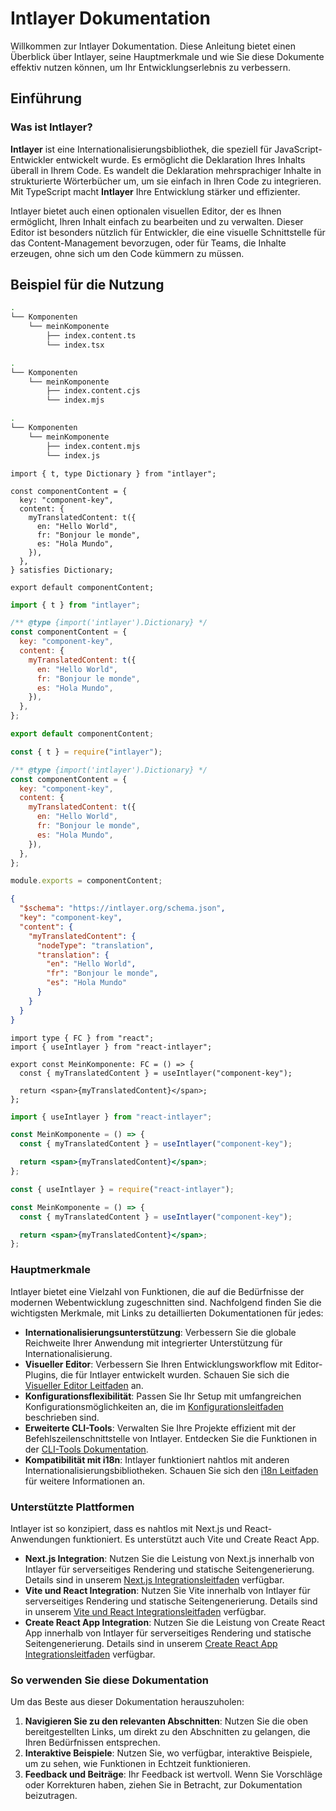 # Intlayer Dokumentation

Willkommen zur Intlayer Dokumentation. Diese Anleitung bietet einen Überblick über Intlayer, seine Hauptmerkmale und wie Sie diese Dokumente effektiv nutzen können, um Ihr Entwicklungserlebnis zu verbessern.

## Einführung

### Was ist Intlayer?

**Intlayer** ist eine Internationalisierungsbibliothek, die speziell für JavaScript-Entwickler entwickelt wurde. Es ermöglicht die Deklaration Ihres Inhalts überall in Ihrem Code. Es wandelt die Deklaration mehrsprachiger Inhalte in strukturierte Wörterbücher um, um sie einfach in Ihren Code zu integrieren. Mit TypeScript macht **Intlayer** Ihre Entwicklung stärker und effizienter.

Intlayer bietet auch einen optionalen visuellen Editor, der es Ihnen ermöglicht, Ihren Inhalt einfach zu bearbeiten und zu verwalten. Dieser Editor ist besonders nützlich für Entwickler, die eine visuelle Schnittstelle für das Content-Management bevorzugen, oder für Teams, die Inhalte erzeugen, ohne sich um den Code kümmern zu müssen.

## Beispiel für die Nutzung

```bash codeFormat="typescript"
.
└── Komponenten
    └── meinKomponente
        ├── index.content.ts
        └── index.tsx
```

```bash codeFormat="commonjs"
.
└── Komponenten
    └── meinKomponente
        ├── index.content.cjs
        └── index.mjs
```

```bash codeFormat="esm"
.
└── Komponenten
    └── meinKomponente
        ├── index.content.mjs
        └── index.js
```

```tsx fileName="src/components/meinKomponente/meinKomponente.content.ts" contentDeclarationFormat="typescript"
import { t, type Dictionary } from "intlayer";

const componentContent = {
  key: "component-key",
  content: {
    myTranslatedContent: t({
      en: "Hello World",
      fr: "Bonjour le monde",
      es: "Hola Mundo",
    }),
  },
} satisfies Dictionary;

export default componentContent;
```

```javascript fileName="src/components/meinKomponente/meinKomponente.content.mjs" contentDeclarationFormat="esm"
import { t } from "intlayer";

/** @type {import('intlayer').Dictionary} */
const componentContent = {
  key: "component-key",
  content: {
    myTranslatedContent: t({
      en: "Hello World",
      fr: "Bonjour le monde",
      es: "Hola Mundo",
    }),
  },
};

export default componentContent;
```

```javascript fileName="src/components/meinKomponente/meinKomponente.content.cjs" contentDeclarationFormat="commonjs"
const { t } = require("intlayer");

/** @type {import('intlayer').Dictionary} */
const componentContent = {
  key: "component-key",
  content: {
    myTranslatedContent: t({
      en: "Hello World",
      fr: "Bonjour le monde",
      es: "Hola Mundo",
    }),
  },
};

module.exports = componentContent;
```

```json fileName="src/components/meinKomponente/meinKomponente.content.json" contentDeclarationFormat="json"
{
  "$schema": "https://intlayer.org/schema.json",
  "key": "component-key",
  "content": {
    "myTranslatedContent": {
      "nodeType": "translation",
      "translation": {
        "en": "Hello World",
        "fr": "Bonjour le monde",
        "es": "Hola Mundo"
      }
    }
  }
}
```

```tsx fileName="src/components/meinKomponente/MeinKomponente.tsx" codeFormat="typescript"
import type { FC } from "react";
import { useIntlayer } from "react-intlayer";

export const MeinKomponente: FC = () => {
  const { myTranslatedContent } = useIntlayer("component-key");

  return <span>{myTranslatedContent}</span>;
};
```

```jsx fileName="src/components/meinKomponente/MeinKomponente.mjx" codeFormat="esm"
import { useIntlayer } from "react-intlayer";

const MeinKomponente = () => {
  const { myTranslatedContent } = useIntlayer("component-key");

  return <span>{myTranslatedContent}</span>;
};
```

```jsx fileName="src/components/meinKomponente/MeinKomponente.csx" codeFormat="commonjs"
const { useIntlayer } = require("react-intlayer");

const MeinKomponente = () => {
  const { myTranslatedContent } = useIntlayer("component-key");

  return <span>{myTranslatedContent}</span>;
};
```

### Hauptmerkmale

Intlayer bietet eine Vielzahl von Funktionen, die auf die Bedürfnisse der modernen Webentwicklung zugeschnitten sind. Nachfolgend finden Sie die wichtigsten Merkmale, mit Links zu detaillierten Dokumentationen für jedes:

- **Internationalisierungsunterstützung**: Verbessern Sie die globale Reichweite Ihrer Anwendung mit integrierter Unterstützung für Internationalisierung.
- **Visueller Editor**: Verbessern Sie Ihren Entwicklungsworkflow mit Editor-Plugins, die für Intlayer entwickelt wurden. Schauen Sie sich die [Visueller Editor Leitfaden](https://github.com/aymericzip/intlayer/blob/main/docs/de/intlayer_editor.md) an.
- **Konfigurationsflexibilität**: Passen Sie Ihr Setup mit umfangreichen Konfigurationsmöglichkeiten an, die im [Konfigurationsleitfaden](https://github.com/aymericzip/intlayer/blob/main/docs/de/configuration.md) beschrieben sind.
- **Erweiterte CLI-Tools**: Verwalten Sie Ihre Projekte effizient mit der Befehlszeilenschnittstelle von Intlayer. Entdecken Sie die Funktionen in der [CLI-Tools Dokumentation](https://github.com/aymericzip/intlayer/blob/main/docs/de/intlayer_cli.md).
- **Kompatibilität mit i18n**: Intlayer funktioniert nahtlos mit anderen Internationalisierungsbibliotheken. Schauen Sie sich den [i18n Leitfaden](https://github.com/aymericzip/intlayer/blob/main/docs/de/intlayer_with_i18next.md) für weitere Informationen an.

### Unterstützte Plattformen

Intlayer ist so konzipiert, dass es nahtlos mit Next.js und React-Anwendungen funktioniert. Es unterstützt auch Vite und Create React App.

- **Next.js Integration**: Nutzen Sie die Leistung von Next.js innerhalb von Intlayer für serverseitiges Rendering und statische Seitengenerierung. Details sind in unserem [Next.js Integrationsleitfaden](https://github.com/aymericzip/intlayer/blob/main/docs/de/intlayer_with_nextjs_15.md) verfügbar.
- **Vite und React Integration**: Nutzen Sie Vite innerhalb von Intlayer für serverseitiges Rendering und statische Seitengenerierung. Details sind in unserem [Vite und React Integrationsleitfaden](https://github.com/aymericzip/intlayer/blob/main/docs/de/intlayer_with_vite+react.md) verfügbar.
- **Create React App Integration**: Nutzen Sie die Leistung von Create React App innerhalb von Intlayer für serverseitiges Rendering und statische Seitengenerierung. Details sind in unserem [Create React App Integrationsleitfaden](https://github.com/aymericzip/intlayer/blob/main/docs/de/intlayer_with_create_react_app.md) verfügbar.

### So verwenden Sie diese Dokumentation

Um das Beste aus dieser Dokumentation herauszuholen:

1. **Navigieren Sie zu den relevanten Abschnitten**: Nutzen Sie die oben bereitgestellten Links, um direkt zu den Abschnitten zu gelangen, die Ihren Bedürfnissen entsprechen.
2. **Interaktive Beispiele**: Nutzen Sie, wo verfügbar, interaktive Beispiele, um zu sehen, wie Funktionen in Echtzeit funktionieren.
3. **Feedback und Beiträge**: Ihr Feedback ist wertvoll. Wenn Sie Vorschläge oder Korrekturen haben, ziehen Sie in Betracht, zur Dokumentation beizutragen.
